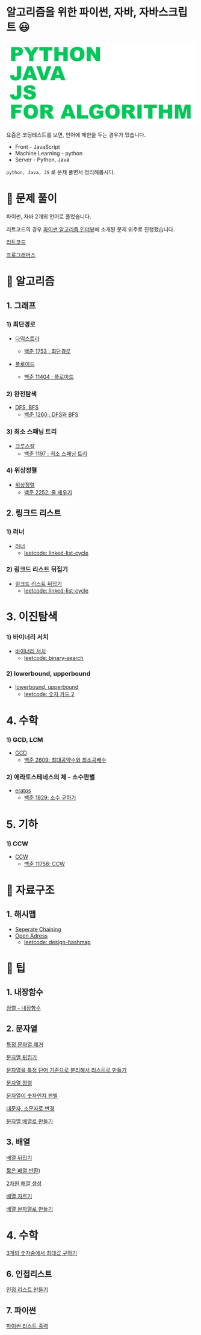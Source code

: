# 알고리즘을 위한 파이썬, 자바, 자바스크립트 😃
![cover](./image/banner.png)    


요즘은 코딩테스트를 보면, 언어에 제한을 두는 경우가 있습니다.

- Front - JavaScript
- Machine Learning - python
- Server - Python, Java

`python, Java, JS` 로 문제 풀면서 정리해봅시다.

# 🧩 문제 풀이
파이썬, 자바 2개의 언어로 풀었습니다.

리트코드의 경우 [파이썬 알고리즘 인터뷰](http://www.kyobobook.co.kr/product/detailViewKor.laf?ejkGb=KOR&mallGb=KOR&barcode=9791189909178&orderClick=LEa&Kc=)에 소개된 문제 위주로 진행했습니다.

[리트코드](https://github.com/skyepodium/algorithm-for-python-java/tree/master/examples/leetcode)   

[프로그래머스](https://github.com/skyepodium/algorithm-for-python-java/tree/master/examples/programmers)            
          

# 🧬 알고리즘
## 1. 그래프
### 1) 최단경로
-   [다익스트라](https://github.com/skyepodium/python-java-for-algorithm/blob/master/algorithm/graph/shortest-path/dijkstra.md)
    - [백준 1753 : 최단경로](https://www.acmicpc.net/problem/1753)

-   [플로이드](https://github.com/skyepodium/python-java-for-algorithm/blob/master/algorithm/graph/shortest-path/floyd.md)
    - [백준 11404 : 플로이드](https://www.acmicpc.net/problem/11404)    

### 2) 완전탐색
-   [DFS, BFS](https://github.com/skyepodium/python-java-for-algorithm/blob/master/algorithm/graph/brute-force/dfs-bfs.md)
    - [백준 1260 : DFS와 BFS](https://www.acmicpc.net/problem/1260)

### 3) 최소 스패닝 트리
-   [크루스칼](https://github.com/skyepodium/python-java-for-algorithm/blob/master/algorithm/graph/mst/kruskal.md)
    - [백준 1197 : 최소 스패닝 트리](https://www.acmicpc.net/problem/1197)

### 4) 위상정렬
-   [위상정렬](https://github.com/skyepodium/python-java-for-algorithm/blob/master/algorithm/graph/dag/topological-sort.md)
    -   [백준 2252: 줄 세우기](https://www.acmicpc.net/problem/2252)
    
## 2. 링크드 리스트
### 1) 러너
-   [러너](https://github.com/skyepodium/python-java-for-algorithm/blob/master/algorithm/linked-list/runner.md)
    -   [leetcode: linked-list-cycle](https://leetcode.com/problems/linked-list-cycle/)

### 2) 링크드 리스트 뒤집기
-   [링크드 리스트 뒤집기](https://github.com/skyepodium/python-java-for-algorithm/blob/master/algorithm/linked-list/reverse.md)
    -   [leetcode: linked-list-cycle](https://leetcode.com/problems/reverse-linked-list/)

# 3. 이진탐색
### 1) 바이너리 서치
-   [바이너리 서치](https://github.com/skyepodium/python-java-for-algorithm/blob/master/algorithm/binary-search/binary-search.md)
    -   [leetcode: binary-search](https://leetcode.com/problems/binary-search/)

### 2) lowerbound, upperbound
-   [lowerbound, upperbound](https://github.com/skyepodium/python-java-for-algorithm/blob/master/algorithm/binary-search/binary-search.md)
    -   [leetcode: 숫자 카드 2](https://www.acmicpc.net/problem/10816)


# 4. 수학
### 1) GCD, LCM
-   [GCD](https://github.com/skyepodium/python-java-for-algorithm/blob/master/algorithm/math/gcd.md)
    -   [백준 2609: 최대공약수와 최소공배수](https://www.acmicpc.net/problem/2609)

### 2) 에라토스테네스의 체 - 소수판별    
-   [eratos](https://github.com/skyepodium/python-java-for-algorithm/blob/master/algorithm/math/eratos.md)
    -   [백준 1929: 소수 구하기](https://www.acmicpc.net/problem/1929)

# 5. 기하
### 1) CCW
-   [CCW](https://github.com/skyepodium/python-java-for-algorithm/blob/master/algorithm/geometry/ccw.md)
    -   [백준 11758: CCW](https://www.acmicpc.net/problem/11758)



# 🎃 자료구조
## 1. 해시맵
- [Seperate Chaining](https://github.com/skyepodium/python-java-for-algorithm/blob/master/data-structure/hashmap/seperate-chaining.md)
- [Open Adress](https://github.com/skyepodium/python-java-for-algorithm/blob/master/data-structure/hashmap/open-address.md)
    -   [leetcode: design-hashmap](https://leetcode.com/problems/design-hashmap/)

# 📕 팁
## 1. 내장함수
[정렬 - 내장함수](https://github.com/skyepodium/python-java-for-algorithm/blob/master/tip/sort/builtin.md)

## 2. 문자열
[특정 문자열 제거](https://github.com/skyepodium/python-java-for-algorithm/blob/master/tip/string/regex.md)         

[문자열 뒤집기](https://github.com/skyepodium/python-java-for-algorithm/blob/master/tip/string/reverse.md)     

[문자열을 특정 단어 기준으로 분리해서 리스트로 만들기](https://github.com/skyepodium/python-java-for-algorithm/blob/master/tip/string/split-base.md)     

[문자열 정렬](https://github.com/skyepodium/python-java-for-algorithm/blob/master/tip/string/sort.md)        

[문자열이 숫자인지 판별](https://github.com/skyepodium/python-java-for-algorithm/blob/master/tip/string/digit.md)     

[대문자, 소문자로 변경](https://github.com/skyepodium/python-java-for-algorithm/blob/master/tip/string/lower-upper.md)

[문자열 배열로 만들기](https://github.com/skyepodium/python-java-for-algorithm/blob/master/tip/string/string-to-array.md)

## 3. 배열
[배열 뒤집기](https://github.com/skyepodium/python-java-for-algorithm/blob/master/tip/array/reverse.md)     

[짧은 배열 반환](https://github.com/skyepodium/python-java-for-algorithm/blob/master/tip/array/short-return.md))

[2차원 배열 생성](https://github.com/skyepodium/python-java-for-algorithm/blob/master/tip/array/2d.md)

[배열 자르기](https://github.com/skyepodium/python-java-for-algorithm/blob/master/tip/array/array-slice.md)

[배열 문자열로 만들기](https://github.com/skyepodium/python-java-for-algorithm/blob/master/tip/array/array-to-string.md)

# 4. 수학
[3개의 숫자중에서 최대값 구하기](https://github.com/skyepodium/python-java-for-algorithm/blob/master/tip/math/3max.md)

## 6. 인접리스트
[인접 리스트 만들기](https://github.com/skyepodium/python-java-for-algorithm/blob/master/tip/list/adjacent.md)

## 7. 파이썬
[파이썬 리스트 출력](https://github.com/skyepodium/python-java-for-algorithm/blob/master/tip/python/python-list-print.md)
